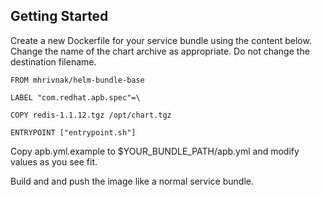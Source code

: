 ## Getting Started

Create a new Dockerfile for your service bundle using the content below. Change
the name of the chart archive as appropriate. Do not change the destination
filename.

```
FROM mhrivnak/helm-bundle-base

LABEL "com.redhat.apb.spec"=\

COPY redis-1.1.12.tgz /opt/chart.tgz

ENTRYPOINT ["entrypoint.sh"]
```

Copy apb.yml.example to $YOUR_BUNDLE_PATH/apb.yml and modify values as you see fit.

Build and and push the image like a normal service bundle.

